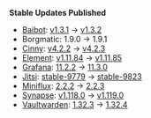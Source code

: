 **Stable Updates Published**

* [Baibot](https://github.com/etkecc/baibot): [v1.3.1](https://github.com/etkecc/baibot/releases/tag/v1.3.1) -> [v1.3.2](https://github.com/etkecc/baibot/releases/tag/v1.3.2)
* Borgmatic: 1.9.0 -> 1.9.1
* [Cinny](https://github.com/ajbura/cinny): [v4.2.2](https://github.com/ajbura/cinny/releases/tag/v4.2.2) -> [v4.2.3](https://github.com/ajbura/cinny/releases/tag/v4.2.3)
* [Element](https://github.com/element-hq/element-web): [v1.11.84](https://github.com/element-hq/element-web/releases/tag/v1.11.84) -> [v1.11.85](https://github.com/element-hq/element-web/releases/tag/v1.11.85)
* [Grafana](https://github.com/grafana/grafana): [11.2.2](https://github.com/grafana/grafana/releases/tag/v11.2.2) -> [11.3.0](https://github.com/grafana/grafana/releases/tag/v11.3.0)
* [Jitsi](https://github.com/jitsi/docker-jitsi-meet): [stable-9779](https://github.com/jitsi/docker-jitsi-meet/releases/tag/stable-9779) -> [stable-9823](https://github.com/jitsi/docker-jitsi-meet/releases/tag/stable-9823)
* [Miniflux](https://github.com/miniflux/v2): [2.2.2](https://github.com/miniflux/v2/releases/tag/2.2.2) -> [2.2.3](https://github.com/miniflux/v2/releases/tag/2.2.3)
* [Synapse](https://github.com/element-hq/synapse): [v1.118.0](https://github.com/element-hq/synapse/releases/tag/v1.118.0) -> [v1.119.0](https://github.com/element-hq/synapse/releases/tag/v1.119.0)
* [Vaultwarden](https://github.com/dani-garcia/vaultwarden): [1.32.3](https://github.com/dani-garcia/vaultwarden/releases/tag/1.32.3) -> [1.32.4](https://github.com/dani-garcia/vaultwarden/releases/tag/1.32.4)
